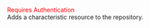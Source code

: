 <span style="color:red">Requires Authentication</span>  
Adds a characteristic resource to the repository.